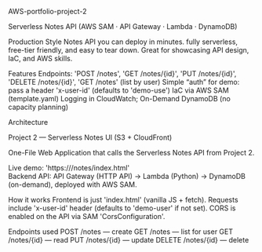 AWS-portfolio-project-2

Serverless Notes API 
(AWS SAM · API Gateway · Lambda · DynamoDB)

Production Style Notes API you can deploy in minutes. fully serverless, free-tier friendly, and easy to tear down. Great for showcasing API design, IaC, and AWS skills.

Features
Endpoints: 'POST /notes', 'GET /notes/{id}\', 'PUT /notes/{id}', 'DELETE /notes/{id}', 'GET /notes' (list by user)
Simple “auth” for demo: pass a header 'x-user-id' (defaults to 'demo-use')
IaC via AWS SAM (template.yaml)
Logging in CloudWatch; On-Demand DynamoDB (no capacity planning)

Architecture

Project 2 — Serverless Notes UI (S3 + CloudFront)

One-File Web Application that calls the Serverless Notes API from Project 2.

Live demo: 'https://<your-cloudfront-domain>/notes/index.html'  
Backend API: API Gateway (HTTP API) → Lambda (Python) → DynamoDB (on-demand), deployed with AWS SAM.

How it works
Frontend is just 'index.html' (vanilla JS + fetch).
Requests include 'x-user-id' header (defaults to 'demo-user' if not set).
CORS is enabled on the API via SAM 'CorsConfiguration'.

Endpoints used
POST /notes — create
GET /notes — list for user
GET /notes/{id} — read
PUT /notes/{id} — update
DELETE /notes/{id} — delete

